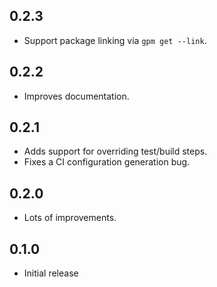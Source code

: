 ## 0.2.3

* Support package linking via `gpm get --link`.

## 0.2.2

* Improves documentation.

## 0.2.1

* Adds support for overriding test/build steps.
* Fixes a CI configuration generation bug.

## 0.2.0

* Lots of improvements.

## 0.1.0

* Initial release
